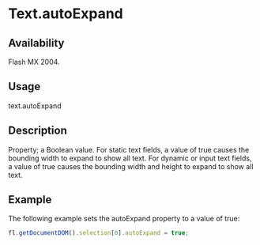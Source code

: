 # Text.autoExpand

## Availability

Flash MX 2004.

## Usage

text.autoExpand

## Description

Property; a Boolean value. For static text fields, a value of true causes the bounding width to expand to show all text. For dynamic or input text fields, a value of true causes the bounding width and height to expand to show all text.

## Example

The following example sets the autoExpand property to a value of true:

```javascript
fl.getDocumentDOM().selection[0].autoExpand = true;
```
